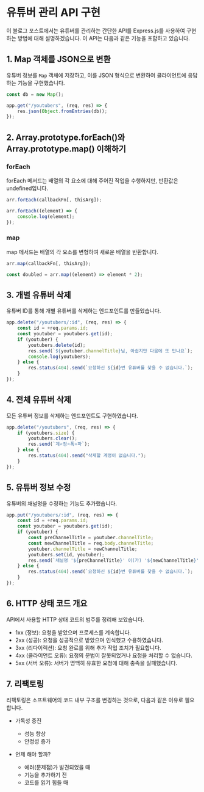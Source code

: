 # 유튜버 관리 API 구현

이 블로그 포스트에서는 유튜버를 관리하는 간단한 API를 Express.js를 사용하여 구현하는 방법에 대해 설명하겠습니다. 이 API는 다음과 같은 기능을 포함하고 있습니다.

## 1. Map 객체를 JSON으로 변환

유튜버 정보를 `Map` 객체에 저장하고, 이를 JSON 형식으로 변환하여 클라이언트에 응답하는 기능을 구현했습니다.

```javascript
const db = new Map();

app.get("/youtubers", (req, res) => {
    res.json(Object.fromEntries(db));
});
```

## 2. Array.prototype.forEach()와 Array.prototype.map() 이해하기
### forEach
forEach 메서드는 배열의 각 요소에 대해 주어진 작업을 수행하지만, 반환값은 undefined입니다.

```javascript
arr.forEach(callbackFn[, thisArg]);
```

```javascript
arr.forEach((element) => {
    console.log(element);
});
```

### map
map 메서드는 배열의 각 요소를 변형하여 새로운 배열을 반환합니다.

```javascript
arr.map(callbackFn[, thisArg]);
```

```javascript
const doubled = arr.map((element) => element * 2);
```

## 3. 개별 유튜버 삭제
유튜버 ID를 통해 개별 유튜버를 삭제하는 엔드포인트를 만들었습니다.

```javascript
app.delete("/youtubers/:id", (req, res) => {
    const id = +req.params.id;
    const youtuber = youtubers.get(id);
    if (youtuber) {
        youtubers.delete(id);
        res.send(`${youtuber.channelTitle}님, 아쉽지만 다음에 또 만나요`);
        console.log(youtubers);
    } else {
        res.status(404).send(`요청하신 ${id}번 유튜버를 찾을 수 없습니다.`);
    }
});
```

## 4. 전체 유튜버 삭제
모든 유튜버 정보를 삭제하는 엔드포인트도 구현하였습니다.

```javascript
app.delete("/youtubers", (req, res) => {
    if (youtubers.size) {
        youtubers.clear();
        res.send(`계⭐정⭐폭⭐파`);
    } else {
        res.status(404).send("삭제할 계정이 없습니다.");
    }
});
```

## 5. 유튜버 정보 수정
유튜버의 채널명을 수정하는 기능도 추가했습니다.

```javascript
app.put("/youtubers/:id", (req, res) => {
    const id = +req.params.id;
    const youtuber = youtubers.get(id);
    if (youtuber) {
        const preChannelTitle = youtuber.channelTitle;
        const newChannelTitle = req.body.channelTitle;
        youtuber.channelTitle = newChannelTitle;
        youtubers.set(id, youtuber);
        res.send(`채널명 '${preChannelTitle}' 이(가) '${newChannelTitle}' (으)로 변경되었습니다.`);
    } else {
        res.status(404).send(`요청하신 ${id}번 유튜버를 찾을 수 없습니다.`);
    }
});
```

## 6. HTTP 상태 코드 개요
API에서 사용할 HTTP 상태 코드의 범주를 정리해 보았습니다.

* 1xx (정보): 요청을 받았으며 프로세스를 계속합니다.
* 2xx (성공): 요청을 성공적으로 받았으며 인식했고 수용하였습니다.
* 3xx (리다이렉션): 요청 완료를 위해 추가 작업 조치가 필요합니다.
* 4xx (클라이언트 오류): 요청의 문법이 잘못되었거나 요청을 처리할 수 없습니다.
* 5xx (서버 오류): 서버가 명백히 유효한 요청에 대해 충족을 실패했습니다.

## 7. 리팩토링
리팩토링은 소프트웨어의 코드 내부 구조를 변경하는 것으로, 다음과 같은 이유로 필요합니다.

* 가독성 증진
    - 성능 향상
    - 안정성 증가

* 언제 해야 할까?
    - 에러(문제점)가 발견되었을 때
    - 기능을 추가하기 전
    - 코드를 읽기 힘들 때
